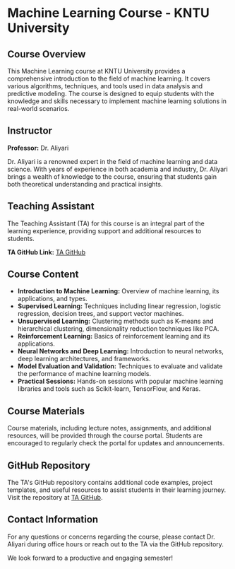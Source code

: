 # Machine Learning Course - KNTU University

## Course Overview

This Machine Learning course at KNTU University provides a comprehensive introduction to the field of machine learning. It covers various algorithms, techniques, and tools used in data analysis and predictive modeling. The course is designed to equip students with the knowledge and skills necessary to implement machine learning solutions in real-world scenarios.

## Instructor

**Professor:** Dr. Aliyari

Dr. Aliyari is a renowned expert in the field of machine learning and data science. With years of experience in both academia and industry, Dr. Aliyari brings a wealth of knowledge to the course, ensuring that students gain both theoretical understanding and practical insights.

## Teaching Assistant

The Teaching Assistant (TA) for this course is an integral part of the learning experience, providing support and additional resources to students.

**TA GitHub Link:** [TA GitHub](https://github.com/earno)

## Course Content

- **Introduction to Machine Learning:** Overview of machine learning, its applications, and types.
- **Supervised Learning:** Techniques including linear regression, logistic regression, decision trees, and support vector machines.
- **Unsupervised Learning:** Clustering methods such as K-means and hierarchical clustering, dimensionality reduction techniques like PCA.
- **Reinforcement Learning:** Basics of reinforcement learning and its applications.
- **Neural Networks and Deep Learning:** Introduction to neural networks, deep learning architectures, and frameworks.
- **Model Evaluation and Validation:** Techniques to evaluate and validate the performance of machine learning models.
- **Practical Sessions:** Hands-on sessions with popular machine learning libraries and tools such as Scikit-learn, TensorFlow, and Keras.

## Course Materials

Course materials, including lecture notes, assignments, and additional resources, will be provided through the course portal. Students are encouraged to regularly check the portal for updates and announcements.

## GitHub Repository

The TA's GitHub repository contains additional code examples, project templates, and useful resources to assist students in their learning journey. Visit the repository at [TA GitHub](https://github.com/earno).

## Contact Information

For any questions or concerns regarding the course, please contact Dr. Aliyari during office hours or reach out to the TA via the GitHub repository.

We look forward to a productive and engaging semester!
